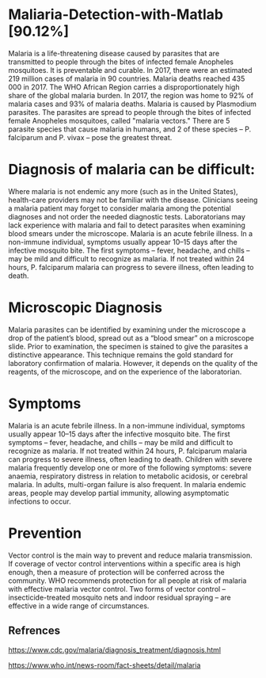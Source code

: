 # Maliaria-Detection-with-Matlab [90.12%]

Malaria is a life-threatening disease caused by parasites that are transmitted to people through the bites of infected female Anopheles mosquitoes. It is preventable and curable.
In 2017, there were an estimated 219 million cases of malaria in 90 countries.
Malaria deaths reached 435 000 in 2017.
The WHO African Region carries a disproportionately high share of the global malaria burden. In 2017, the region was home to 92% of malaria cases and 93% of malaria deaths.
Malaria is caused by Plasmodium parasites. The parasites are spread to people through the bites of infected female Anopheles mosquitoes, called "malaria vectors." There are 5 parasite species that cause malaria in humans, and 2 of these species – P. falciparum and P. vivax – pose the greatest threat.

# Diagnosis of malaria can be difficult:

Where malaria is not endemic any more (such as in the United States), health-care providers may not be familiar with the disease. Clinicians seeing a malaria patient may forget to consider malaria among the potential diagnoses and not order the needed diagnostic tests. Laboratorians may lack experience with malaria and fail to detect parasites when examining blood smears under the microscope.
Malaria is an acute febrile illness. In a non-immune individual, symptoms usually appear 10–15 days after the infective mosquito bite. The first symptoms – fever, headache, and chills – may be mild and difficult to recognize as malaria. If not treated within 24 hours, P. falciparum malaria can progress to severe illness, often leading to death.

# Microscopic Diagnosis

Malaria parasites can be identified by examining under the microscope a drop of the patient’s blood, spread out as a “blood smear” on a microscope slide. Prior to examination, the specimen is stained to give the parasites a distinctive appearance. This technique remains the gold standard for laboratory confirmation of malaria. However, it depends on the quality of the reagents, of the microscope, and on the experience of the laboratorian.

# Symptoms

Malaria is an acute febrile illness. In a non-immune individual, symptoms usually appear 10–15 days after the infective mosquito bite. The first symptoms – fever, headache, and chills – may be mild and difficult to recognize as malaria. If not treated within 24 hours, P. falciparum malaria can progress to severe illness, often leading to death.
Children with severe malaria frequently develop one or more of the following symptoms: severe anaemia, respiratory distress in relation to metabolic acidosis, or cerebral malaria. In adults, multi-organ failure is also frequent. In malaria endemic areas, people may develop partial immunity, allowing asymptomatic infections to occur.

# Prevention

Vector control is the main way to prevent and reduce malaria transmission. If coverage of vector control interventions within a specific area is high enough, then a measure of protection will be conferred across the community.
WHO recommends protection for all people at risk of malaria with effective malaria vector control. Two forms of vector control – insecticide-treated mosquito nets and indoor residual spraying – are effective in a wide range of circumstances.

## Refrences
https://www.cdc.gov/malaria/diagnosis_treatment/diagnosis.html

https://www.who.int/news-room/fact-sheets/detail/malaria
